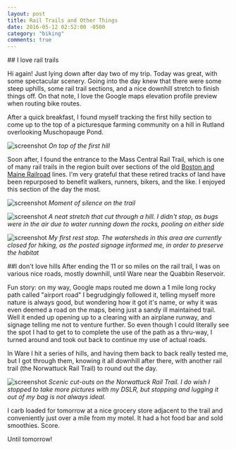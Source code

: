 ```yaml
---
layout: post
title: Rail Trails and Other Things
date: 2016-05-12 02:52:00 -0500
category: "biking"
comments: true
---
```

<meta content="Description" property="Worcester through Amherst">
## I love rail trails

Hi again! Just lying down after day two of my trip. Today was great, with some spectacular scenery. Going into the day knew that there were some steep uphills, some rail trail sections, and a nice downhill stretch to finish things off. On that note, I love the Google maps elevation profile preview when routing bike routes.

After a quick breakfast, I found myself tracking the first hilly section to come up to the top of a picturesque farming community on a hill in Rutland overlooking Muschopauge Pond.

![screenshot](https://raw.githubusercontent.com/glenlovett/glenlovett.github.io/master/assets/IMG_20160512_094146754.jpg)
*On top of the first hill*

Soon after, I found the entrance to the Mass Central Rail Trail, which is one of many rail trails in the region built over sections of the old [Boston and Maine Railroad](https://en.m.wikipedia.org/wiki/Boston_and_Maine_Corporation) lines. I'm very grateful that these retired tracks of land have been repurposed to benefit walkers, runners, bikers, and the like. I enjoyed this section of the day the most.

![screenshot](https://raw.githubusercontent.com/glenlovett/glenlovett.github.io/master/assets/IMG_20160512_101035677.jpg)
*Moment of silence on the trail*

![screenshot](https://raw.githubusercontent.com/glenlovett/glenlovett.github.io/master/assets/IMG_20160512_102158483.jpg)
*A neat stretch that cut through a hill. I didn't stop, as bugs were in the air due to water running down the rocks, pooling on either side*

![screenshot](https://raw.githubusercontent.com/glenlovett/glenlovett.github.io/master/assets/IMG_20160512_104552994.jpg)
*My first rest stop. The watersheds in this area are currently closed for hiking, as the posted signage informed me, in order to preserve the habitat*

##I don't love hills
After ending the 11 or so miles on the rail trail, I was on various nice roads, mostly downhill, until Ware near the Quabbin Reservoir.

Fun story: on my way, Google maps routed me down a 1 mile long rocky path called "airport road" I begrudgingly followed it, telling myself more nature is always good, but wondering how it got it's name, or why it was even deemed a road on the maps, being just a sandy ill maintained trail. Well it ended up opening up to a clearing with an airplane runway, and signage telling me not to venture further. So even though I could literally see the spot I had to get to to complete the use of the path as a thru-way, I turned around and took out back to continue my use of actual roads.

In Ware I hit a series of hills, and having them back to back really tested me, but I got through them, knowing it all downhill after there, with another rail trail (the Norwattuck Rail Trail) to round out the day.

![screenshot](https://raw.githubusercontent.com/glenlovett/glenlovett.github.io/master/assets/IMG_20160512_154557662_HDR.jpg)
*Scenic cut-outs on the Norwattuck Rail Trail. I do wish I stopped to take more pictures with my DSLR, but stopping and lugging it out of my bag is not always ideal.*

I carb loaded for tomorrow at a nice grocery store adjacent to the trail and conveniently just over a mile from my motel. It had a hot food bar and sold smoothies. Score.

Until tomorrow!
